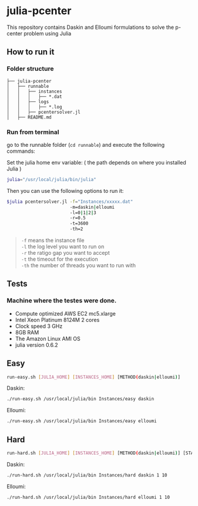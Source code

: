 # julia-pcenter
This repository contains Daskin and Elloumi formulations to solve the p-center problem using Julia

## How to run it

### Folder structure

```
├── julia-pcenter
│   ├── runnable
│   │   ├── instances
│   │   │   ├── *.dat
│   │   ├── logs
│   │   │   ├── *.log
│   │   ├── pcentersolver.jl
│   ├── README.md

```

### Run from terminal
go to the runnable folder (`cd runnable`) and execute the following commands:

Set the julia home env variable: ( the path depends on where you installed Julia )
```bash
julia="/usr/local/julia/bin/julia"
```
Then you can use the following options to run it:

```bash
$julia pcentersolver.jl -f="Instances/xxxxx.dat" 
                        -m=daskin|elloumi 
                        -l=0|1|2|3
                        -r=0.5
                        -t=3600
                        -th=2
 ```
> `-f` means the instance file  
> `-l` the log level you want to run on  
> `-r` the ratigo gap you want to accept  
> `-t` the timeout for the execution  
> `-th` the number of threads you want to run with   

## Tests

### Machine where the testes were done.
- Compute optimized AWS EC2 mc5.xlarge
- Intel Xeon Platinum 8124M 2 cores
- Clock speed 3 GHz
- 8GB RAM
- The Amazon Linux AMI OS
- julia version 0.6.2

## Easy

```bash
run-easy.sh [JULIA_HOME] [INSTANCES_HOME] [METHOD(daskin|elloumi)]
```
Daskin: 
```bash
./run-easy.sh /usr/local/julia/bin Instances/easy daskin
```  
Elloumi:
```bash
./run-easy.sh /usr/local/julia/bin Instances/easy elloumi
```

## Hard

```bash
run-hard.sh [JULIA_HOME] [INSTANCES_HOME] [METHOD(daskin|elloumi)] [START(1-10)] [END(1-10)] 
```
Daskin: 
```bash
./run-hard.sh /usr/local/julia/bin Instances/hard daskin 1 10
```  
Elloumi:
```bash
./run-hard.sh /usr/local/julia/bin Instances/hard elloumi 1 10
```